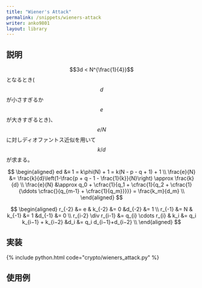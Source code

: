 ```yaml
---
title: "Wiener's Attack"
permalink: /snippets/wieners-attack
writer: anko9801
layout: library
---
```


## 説明

$$3d < N^{\frac{1}{4}}$$ となるとき($$d$$ が小さすぎるか $$e$$ が大きすぎるとき)、$$e/N$$ に対しディオファントス近似を用いて $$k/d$$ が求まる。

$$
\begin{aligned}
ed &≡ 1 = k\phi(N) + 1 = k(N - p - q + 1) + 1 \\
\frac{e}{N} &= \frac{k}{d}\left(1-\frac{p + q - 1 - \frac{1}{k}}{N}\right) \approx \frac{k}{d} \\
\frac{e}{N} &\approx q_0 + \cfrac{1}{q_1 + \cfrac{1}{q_2 + \cfrac{1}{\ddots \cfrac{}{q_{m-1} + \cfrac{1}{q_m}}}}} = \frac{k_m}{d_m} \\
\end{aligned}
$$

$$
\begin{aligned}
r_{-2} &= e & k_{-2} &= 0 &d_{-2} &= 1 \\
r_{-1} &= N & k_{-1} &= 1 &d_{-1} &= 0 \\
r_{i-2} \div r_{i-1} &= q_{i} \cdots r_{i} & k_i &= q_i k_{i−1} + k_{i−2} &d_i &= q_i d_{i−1}+d_{i−2} \\
\end{aligned}
$$

## 実装

{% include python.html code="crypto/wieners_attack.py" %}

## 使用例
